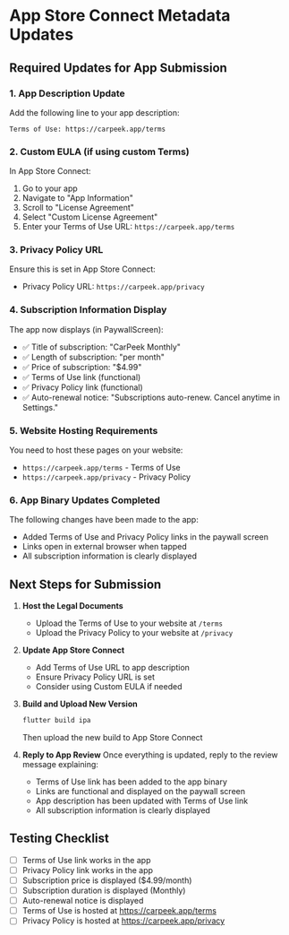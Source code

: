 # App Store Connect Metadata Updates

## Required Updates for App Submission

### 1. App Description Update
Add the following line to your app description:

```
Terms of Use: https://carpeek.app/terms
```

### 2. Custom EULA (if using custom Terms)
In App Store Connect:
1. Go to your app
2. Navigate to "App Information"
3. Scroll to "License Agreement"
4. Select "Custom License Agreement"
5. Enter your Terms of Use URL: `https://carpeek.app/terms`

### 3. Privacy Policy URL
Ensure this is set in App Store Connect:
- Privacy Policy URL: `https://carpeek.app/privacy`

### 4. Subscription Information Display
The app now displays (in PaywallScreen):
- ✅ Title of subscription: "CarPeek Monthly"
- ✅ Length of subscription: "per month"
- ✅ Price of subscription: "$4.99"
- ✅ Terms of Use link (functional)
- ✅ Privacy Policy link (functional)
- ✅ Auto-renewal notice: "Subscriptions auto-renew. Cancel anytime in Settings."

### 5. Website Hosting Requirements
You need to host these pages on your website:
- `https://carpeek.app/terms` - Terms of Use
- `https://carpeek.app/privacy` - Privacy Policy

### 6. App Binary Updates Completed
The following changes have been made to the app:
- Added Terms of Use and Privacy Policy links in the paywall screen
- Links open in external browser when tapped
- All subscription information is clearly displayed

## Next Steps for Submission

1. **Host the Legal Documents**
   - Upload the Terms of Use to your website at `/terms`
   - Upload the Privacy Policy to your website at `/privacy`

2. **Update App Store Connect**
   - Add Terms of Use URL to app description
   - Ensure Privacy Policy URL is set
   - Consider using Custom EULA if needed

3. **Build and Upload New Version**
   ```bash
   flutter build ipa
   ```
   Then upload the new build to App Store Connect

4. **Reply to App Review**
   Once everything is updated, reply to the review message explaining:
   - Terms of Use link has been added to the app binary
   - Links are functional and displayed on the paywall screen
   - App description has been updated with Terms of Use link
   - All subscription information is clearly displayed

## Testing Checklist
- [ ] Terms of Use link works in the app
- [ ] Privacy Policy link works in the app
- [ ] Subscription price is displayed ($4.99/month)
- [ ] Subscription duration is displayed (Monthly)
- [ ] Auto-renewal notice is displayed
- [ ] Terms of Use is hosted at https://carpeek.app/terms
- [ ] Privacy Policy is hosted at https://carpeek.app/privacy